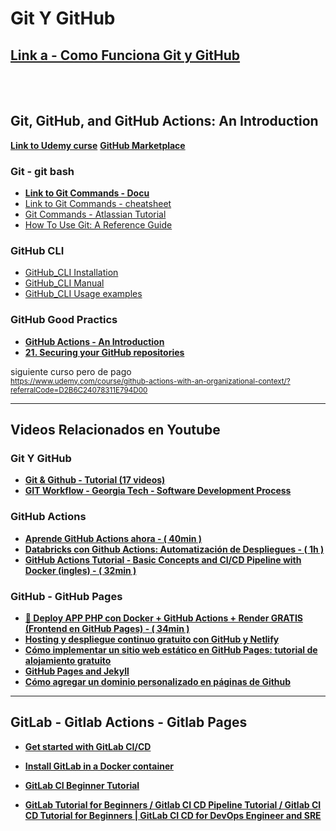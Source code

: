 # Git Y GitHub

## [Link a - Como Funciona Git y GitHub](https://www.youtube.com/watch?v=e9lnsKot_SQ&list=PLGiHySZ9dpHj-xoDeJZy6bmRnGSIdGf2k&index=7)

<br>
<br>

## Git, GitHub, and GitHub Actions: An Introduction
[**Link to Udemy curse**](https://www.udemy.com/course/git-github-and-github-actions-an-introduction/)
[**GitHub Marketplace**](https://github.com/marketplace)

### Git - git bash
- [**Link to Git Commands - Docu**](https://devdocs.io/git/)
- [Link to Git Commands - cheatsheet](https://education.github.com/git-cheat-sheet-education.pdf)
- [Git Commands - Atlassian Tutorial](https://www.atlassian.com/git/glossary#commands)
- [How To Use Git: A Reference Guide](https://www.digitalocean.com/community/cheatsheets/how-to-use-git-a-reference-guide)

### GitHub CLI
- [GitHub_CLI Installation](https://github.com/cli/cli/blob/trunk/docs/install_linux.md)
- [GitHub_CLI Manual](https://cli.github.com/manual/)
- [GitHub_CLI Usage examples](https://cli.github.com/manual/examples)

### GitHub Good Practics
- [**GitHub Actions - An Introduction**](https://www.udemy.com/course/git-github-and-github-actions-an-introduction/learn/lecture/47915957#overview)
- [**21. Securing your GitHub repositories**](https://www.udemy.com/course/git-github-and-github-actions-an-introduction/learn/lecture/47915987#overview)

siguiente curso pero de pago 
<br>
<small>
https://www.udemy.com/course/github-actions-with-an-organizational-context/?referralCode=D2B6C24078311E794D00
</small>

----------------------------

## Videos Relacionados en Youtube

### Git Y GitHub
- [**Git & Github - Tutorial (17 videos)**](https://www.youtube.com/playlist?list=PLvimn1Ins-43-1sXQmGZPWLjNjPyGNi0R)
- [**GIT Workflow - Georgia Tech - Software Development Process**](https://www.youtube.com/watch?v=3a2x1iJFJWc&list=PLGiHySZ9dpHj-xoDeJZy6bmRnGSIdGf2k)

### GitHub Actions
- [**Aprende GitHub Actions ahora - ( 40min )**](https://www.youtube.com/watch?v=gIRarnNe6fg)
- [**Databricks con Github Actions: Automatización de Despliegues - ( 1h )**](https://www.youtube.com/live/p9MQlCE0DII?si=WynefDxdcahY0LHn&t=899)
- [**GitHub Actions Tutorial - Basic Concepts and CI/CD Pipeline with Docker (ingles) - ( 32min )**](https://www.youtube.com/watch?v=R8_veQiYBjI)


### GitHub - GitHub Pages
- [**🚀 Deploy APP PHP con Docker + GitHub Actions + Render GRATIS (Frontend en GitHub Pages) - ( 34min )**](https://www.youtube.com/watch?v=a5zIFyytUV4)
- [**Hosting y despliegue continuo gratuito con GitHub y Netlify**](https://www.youtube.com/watch?v=OomyaFBGlyU)
- [**Cómo implementar un sitio web estático en GitHub Pages: tutorial de alojamiento gratuito**](https://www.youtube.com/watch?v=AD-3nVI3-_U)
- [**GitHub Pages and Jekyll**](https://www.youtube.com/watch?v=EvYs1idcGnM&list=PLWzwUIYZpnJuT0sH4BN56P5oWTdHJiTNq&index=4)
- [**Cómo agregar un dominio personalizado en páginas de Github**](https://www.youtube.com/watch?v=mPGi1IHQxFM&list=PLS1QulWo1RIZSuZzYDLtKpa83u9vbKg5-&index=2)

---------------------------

## GitLab - Gitlab Actions - Gitlab Pages
- [**Get started with GitLab CI/CD**](https://docs.gitlab.com/ci/)
- [**Install GitLab in a Docker container**](https://docs.gitlab.com/install/docker/)


- [**GitLab CI Beginner Tutorial**](https://www.youtube.com/playlist?list=PLZMWkkQEwOPmGolqJPsAm_4fcBDDc2to_)
- [**GitLab Tutorial for Beginners / Gitlab CI CD Pipeline Tutorial / Gitlab CI CD Tutorial for Beginners | GitLab CI CD for DevOps Engineer and SRE**](https://www.youtube.com/playlist?list=PLdsu0umqbb8PGnVWX3AV7zPI8VPRYtgOv)

